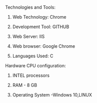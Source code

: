 Technologies and Tools: 

1. Web Technology: Chrome 

2. Development Tool: GITHUB  

3. Web Server: IIS 

4. Web browser: Google Chrome 

5. Languages Used:  C

Hardware CPU configuration:

   1. INTEL processors
   
   2. RAM - 8 GB
   
   3. Operating System -Windows 10,LINUX

